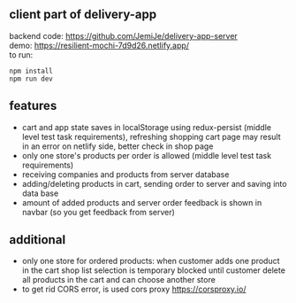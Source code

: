 ## client part of delivery-app

backend code: https://github.com/JemiJe/delivery-app-server <br>
demo: https://resilient-mochi-7d9d26.netlify.app/ <br>
to run: <br>

```
npm install
npm run dev
```

## features

- cart and app state saves in localStorage using redux-persist (middle level test task requirements), refreshing shopping cart page may result in an error on netlify side, better check in shop page
- only one store's products per order is allowed (middle level test task requirements)
- receiving companies and products from server database
- adding/deleting products in cart, sending order to server and saving into data base
- amount of added products and server order feedback is shown in navbar (so you get feedback from server)

## additional

- only one store for ordered products: when customer adds one product in the cart shop list selection is temporary blocked until customer delete all products in the cart and can choose another store
- to get rid CORS error, is used cors proxy https://corsproxy.io/
